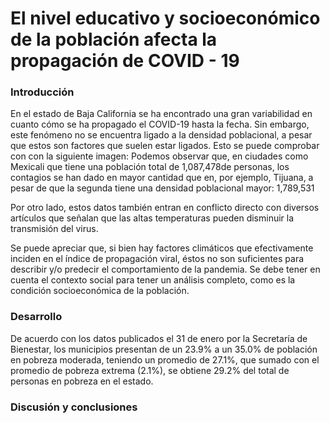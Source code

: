 # El nivel educativo y socioeconómico de la población afecta la propagación de COVID - 19

### Introducción
En el estado de Baja California se ha encontrado una gran variabilidad en cuanto cómo se ha propagado el COVID-19 hasta la fecha. Sin embargo, este fenómeno no se encuentra ligado a la densidad poblacional, a pesar que estos son factores que suelen estar ligados. 
Esto se puede comprobar con con la siguiente imagen:
Podemos observar que, en ciudades como Mexicali que tiene una población total de  1,087,478de personas, los contagios se han dado en mayor cantidad que en, por ejemplo, Tijuana, a pesar de que la segunda tiene una densidad poblacional mayor: 1,789,531

Por otro lado, estos datos también entran en conflicto directo con diversos artículos que señalan que las altas temperaturas pueden disminuir la transmisión del virus.

Se puede apreciar que, si bien hay factores climáticos que efectivamente inciden en el índice de propagación viral, éstos no son suficientes para describir y/o predecir el comportamiento de la pandemia. Se debe tener en cuenta el contexto social para tener un análisis completo, como es la condición socioeconómica de la población. 

### Desarrollo 
De acuerdo con los datos publicados el 31 de enero por la Secretaría de Bienestar, los municipios presentan de un 23.9% a un 35.0% de población en pobreza moderada, teniendo un promedio de  27.1%, que sumado con el promedio de pobreza extrema (2.1%), se obtiene 29.2% del total de personas en pobreza en el estado.

### Discusión y conclusiones
